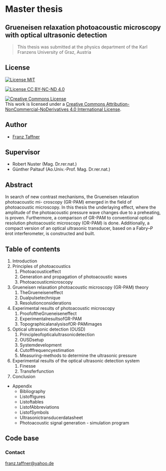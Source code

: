 # Master thesis 
## Grueneisen relaxation photoacoustic microscopy with optical ultrasonic detection

> This thesis was submitted at the physics department of the Karl Franzens University of Graz, Austria

## License
[![License MIT](http://img.shields.io/badge/license-MIT-brightgreen.svg)](license.md)

[![License CC BY-NC-ND 4.0](https://i.creativecommons.org/l/by-nc-nd/4.0/88x31.png)](license.md)

<a rel="license" href="http://creativecommons.org/licenses/by-nc-nd/4.0/"><img alt="Creative Commons License" style="border-width:0" src="https://i.creativecommons.org/l/by-nc-nd/4.0/88x31.png" /></a><br />
This work is licensed under a 
<a rel="license" href="http://creativecommons.org/licenses/by-nc-nd/4.0/">Creative Commons Attribution-NonCommercial-NoDerivatives 4.0 International License</a>.

## Author

* [Franz Taffner](https://github.com/fxat)

## Supervisor

* Robert Nuster (Mag. Dr.rer.nat.)
* Günther Paltauf (Ao.Univ.-Prof. Mag. Dr.rer.nat.)

## Abstract

In search of new contrast mechanisms, the Grueneisen relaxation photoacoustic mi- croscopy (GR-PAM) emerged in the field of photoacoustic microscopy.
In this thesis the underlaying effect, where the amplitude of the photoacoustic pressure wave changes due to a preheating, is proven. Furthermore, a comparison of GR-PAM to conventional optical resolution photoacoustic microscopy (OR-PAM) is done. Additionally, a compact version of an optical ultrasonic transducer, based on a Fabry–P ́erot interferometer, is constructed and built.

## Table of contents

1. Introduction
2. Principles of photoacoustics
    1. Photoacousticeffect
    2. Generation and propagation of photoacoustic waves
    3. Photoacousticmicroscopy
3. Grueneisen relaxation photoacoustic microscopy (GR-PAM) theory
    1. TheGrueneiseneffect
    2. Dualpulsetechnique
    3. Resolutionconsiderations
4. Experimental results of photoacoustic microscopy
    1. ProofoftheGrueneiseneffect
    2. ExperimentalresultsofGR-PAM
    3. TopographicalanalysisofOR-PAMimages
5. Optical ultrasonic detection (OUSD)
    1. Principleofopticalultrasonicdetection
    2. OUSDsetup
    3. Systemdevelopment
    4. Cutofffrequencyestimation
    5. Measuring-methods to determine the ultrasonic pressure
6. Experimental results of the optical ultrasonic detection system
    1. Finesse
    2. Transferfunction
7. Conclusion
* Appendix 
    * Bibliography
    * Listoffigures
    * Listoftables
    * ListofAbbreviations
    * ListofSymbols 
    * Ultrasonictransducerdatasheet
    * Photoacoustic signal generation - simulation program

## Code base

### Contact

franz.taffner@yahoo.de
